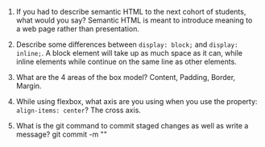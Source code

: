 1. If you had to describe semantic HTML to the next cohort of students, what would you say? Semantic HTML is meant to introduce meaning to a web page rather than presentation.

2. Describe some differences between ```display: block;``` and ```display: inline;```. A block element will take up as much space as it can, while inline elements while continue on the same line as other elements.

3. What are the 4 areas of the box model? Content, Padding, Border, Margin.

4. While using flexbox, what axis are you using when you use the property: ```align-items: center```? The cross axis.

5. What is the git command to commit staged changes as well as write a message? git commit -m ""